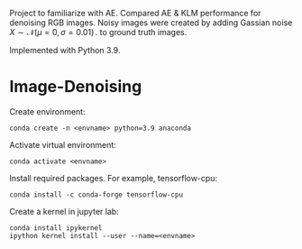 Project to familiarize with AE. Compared AE & KLM performance for denoising RGB images. Noisy images were created by adding Gassian noise $X \sim \mathcal{N}(\mu=0,\,\sigma=0.01)\,.$ to ground truth images.

Implemented with Python 3.9.

# Image-Denoising

Create environment:

```
conda create -n <envname> python=3.9 anaconda
```

Activate virtual environment:

```
conda activate <envname>
```

Install required packages. For example, tensorflow-cpu:

```
conda install -c conda-forge tensorflow-cpu
```

Create a kernel in jupyter lab:

```
conda install ipykernel
ipython kernel install --user --name=<envname>
```
